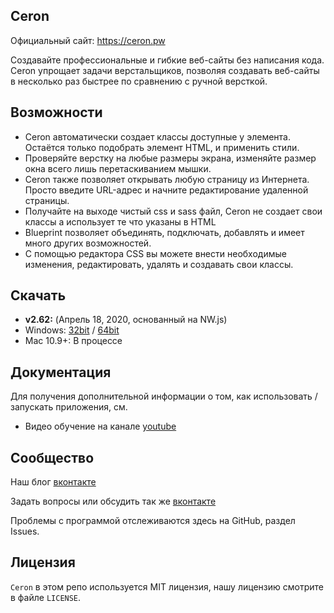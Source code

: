 ## Ceron

Официальный сайт: https://ceron.pw

Создавайте профессиональные и гибкие веб-сайты без написания кода. Ceron упрощает задачи верстальщиков, позволяя создавать веб-сайты в несколько раз быстрее по сравнению с ручной версткой.


## Возможности

* Ceron автоматически создает классы доступные у элемента. Остаётся только подобрать элемент HTML, и применить стили.
* Проверяйте верстку на любые размеры экрана, изменяйте размер окна всего лишь перетаскиванием мышки.
* Ceron также позволяет открывать любую страницу из Интернета. Просто введите URL-адрес и начните редактирование удаленной страницы.
* Получайте на выходе чистый css и sass файл, Ceron не создает свои классы а использует те что указаны в HTML
* Blueprint позволяет объединять, подключать, добавлять и имеет много других возможностей.
* С помощью редактора CSS вы можете внести необходимые изменения, редактировать, удалять и создавать свои классы.

## Скачать
* **v2.62:** (Апрель 18, 2020, основанный на NW.js) 
 * Windows: [32bit](https://ceron.pw/setup/win/32/ceron.exe) / [64bit](https://ceron.pw/setup/win/64/ceron.exe)
 * Mac 10.9+: В процессе

## Документация

Для получения дополнительной информации о том, как использовать / запускать приложения, см.

* Видео обучение на канале [youtube](https://www.youtube.com/channel/UCILNJDfu_frGFXJTPYxjrtQ)

## Сообщество

Наш блог [вконтакте](https://vk.com/ceron_app)

Задать вопросы или обсудить так же [вконтакте](https://vk.com/board162277058)

Проблемы с программой отслеживаются здесь на GitHub, раздел Issues.

## Лицензия

`Ceron` в этом репо используется MIT лицензия, нашу лицензию смотрите в файле `LICENSE`.
